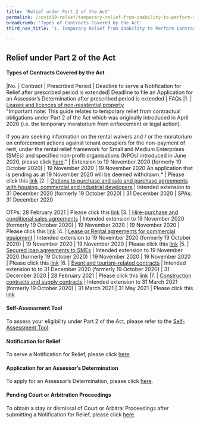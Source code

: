 ```yaml
---
title: 'Relief under Part 2 of the Act'
permalink: /covid19-relief/temporary-relief-from-inability-to-perform-contract
breadcrumb: 'Types of Contracts Covered by the Act'
third_nav_title: '1. Temporary Relief from Inability to Perform Contractual Obligations'

---
```


## Relief under Part 2 of the Act ##

#### Types of Contracts Covered by the Act ####

|No. | Contract | Prescribed Period | Deadline to serve a Notification for Relief after prescribed period is extended| Deadline to file an Application for an Assessor’s Determination after prescribed period is extended | FAQs
|1. | [Leases and licences of non-residential property](/files/1-Tenants.pdf) <br>"Important note: This guide relates to temporary relief from contractual obligations under Part 2 of the Act which was originally introduced in April 2020 (i.e. the temporary moratorium from enforcement or legal action). <br><br>If you are seeking information on the rental waivers and / or the moratorium on enforcement actions against tenant occupiers for the non-payment of rent, under the rental relief framework for Small and Medium Enterprises (SMEs) and specified non-profit organisations (NPOs) introduced in June 2020, please click [here](https://www.mlaw.gov.sg/covid19-relief/rental-relief-framework-for-smes)." |  Extension to 19 November 2020 (formerly 19 October 2020) | 19 November 2020 | 19 November 2020 An application that is pending as at 19 November 2020 will be deemed withdrawn.* | Please click this [link](https://www.mlaw.gov.sg/covid19-relief/faq/lease-licence)
|2. | [Options to purchase and sale and purchase agreements with housing, commercial and industrial developers](/files/2-Buyers.pdf) | Intended extension to 31 December 2020 (formerly 19 October 2020) | 31 December 2020 | SPAs: 31 December 2020 <br><br>OTPs: 28 February 2021 | Please click this [link](https://www.mlaw.gov.sg/covid19-relief/faq/otps-and-s-and-p-agreements) 
|3. | [Hire-purchase and conditional sales agreements](/files/3-Hirers.pdf) | Intended extension to 19 November 2020 (formerly 19 October 2020) | 19 November 2020 | 19 November 2020 | Please click this [link](https://www.mlaw.gov.sg/covid19-relief/faq/hire-purchase-agreements)
|4. | [Lease or Rental agreements for commercial equipment](/files/4-Renters.pdf) | Intended extension to 19 November 2020 (formerly 19 October 2020) | 19 November 2020 | 19 November 2020 |  Please click this [link](https://www.mlaw.gov.sg/covid19-relief/faq/rental-agreements)
|5. | [Secured loan agreements to SMEs](/files/5-SMEs.pdf)  | Intended extension to 19 November 2020 (formerly 19 October 2020) | 19 November 2020 | 19 November 2020 | Please click this [link](https://www.mlaw.gov.sg/covid19-relief/faq/sme-loans)
|6. | [Event and tourism-related contracts](/files/6-Events-Tourism.pdf) | Intended extension to to 31 December 2020  (formerly 19 October 2020) | 31 December 2020  | 28 February 2021 | Please click this [link](https://www.mlaw.gov.sg/covid19-relief/faq/event-or-tourism-related-contract)
|7. | [Construction contracts and supply contracts](/files/7-Construction.pdf) | Intended extension to 31 March 2021 (formerly 19 October 2020) | 31 March 2021 | 31 May 2021 | Please click this [link](https://www.mlaw.gov.sg/covid19-relief/faq/construction)

#### Self-Assessment Tool ####
To assess your eligibility under Part 2 of the Act, please refer to the [Self-Assessment Tool](https://www.mlaw.gov.sg/covid19-relief/tool).

#### Notification for Relief ####
To serve a Notification for Relief, please click [here](https://www.mlaw.gov.sg/covid19-relief/notification-for-relief).

#### Application for an Assessor’s Determination ####
To apply for an Assessor’s Determination, please click [here](https://www.mlaw.gov.sg/covid19-relief/application-for-assessor).

#### Pending Court or Arbitration Proceedings ####
To obtain a stay or dismissal of Court or Arbitral Proceedings after submitting a Notification for Relief, please click [here](https://www.mlaw.gov.sg/covid19-relief/memorandum-of-notification).
